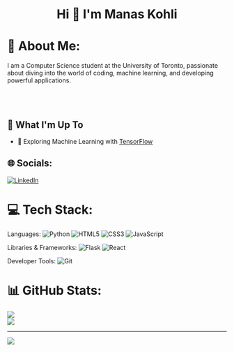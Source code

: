 <h1 align="center">Hi 👋 I'm Manas Kohli</h1>

# 💫 About Me:
I am a Computer Science student at the University of Toronto, passionate about diving into the world of coding, machine learning, and developing powerful applications.<br><br><br><br>

## 🚀 What I'm Up To
- 🤖 Exploring Machine Learning with [TensorFlow](https://www.tensorflow.org/)


## 🌐 Socials:
[![LinkedIn](https://img.shields.io/badge/LinkedIn-%230077B5.svg?logo=linkedin&logoColor=white)](https://linkedin.com/in/manas-kohli) 

# 💻 Tech Stack:
Languages:
![Python](https://img.shields.io/badge/python-3670A0?style=for-the-badge&logo=python&logoColor=ffdd54) 
![HTML5](https://img.shields.io/badge/html5-%23E34F26.svg?style=for-the-badge&logo=html5&logoColor=white)
![CSS3](https://img.shields.io/badge/css3-%231572B6.svg?style=for-the-badge&logo=css3&logoColor=white)
![JavaScript](https://img.shields.io/badge/javascript-%23323330.svg?style=for-the-badge&logo=javascript&logoColor=%23F7DF1E)

Libraries & Frameworks:
![Flask](https://img.shields.io/badge/flask-%23000.svg?style=for-the-badge&logo=flask&logoColor=white)
![React](https://img.shields.io/badge/react-%2320232a.svg?style=for-the-badge&logo=react&logoColor=%2361DAFB)

Developer Tools:
![Git](https://img.shields.io/badge/git-%23F05033.svg?style=for-the-badge&logo=git&logoColor=white)
# 📊 GitHub Stats:
![](https://github-readme-stats.vercel.app/api?username=ManasKohli&theme=tokyonight&hide_border=false&include_all_commits=true&count_private=true)<br/>
![](https://github-readme-streak-stats.herokuapp.com/?user=ManasKohli&theme=tokyonight&hide_border=false)<br/>

---
[![](https://visitcount.itsvg.in/api?id=ManasKohli&icon=0&color=0)](https://visitcount.itsvg.in)

<!-- Proudly created with GPRM ( https://gprm.itsvg.in ) -->



